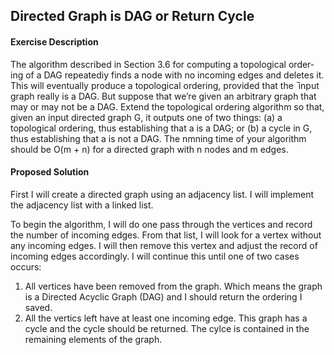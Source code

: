 ## Directed Graph is DAG or Return Cycle

#### Exercise Description

The algorithm described in Section 3.6 for computing a topological order-
ing of a DAG repeatediy finds a node with no incoming edges and deletes
it. This will eventually produce a topological ordering, provided that the
 ̄ input graph really is a DAG.
But suppose that we’re given an arbitrary graph that may or may not
be a DAG. Extend the topological ordering algorithm so that, given an
input directed graph G, it outputs one of two things: (a) a topological
ordering, thus establishing that a is a DAG; or (b) a cycle in G, thus
establishing that a is not a DAG. The nmning time of your algorithm
should be O(m + n) for a directed graph with n nodes and m edges.



#### Proposed Solution

First I will create a directed graph using an adjacency list. I will implement 
the adjacency list with a linked list. 

To begin the algorithm, I will do one pass through the vertices and record the 
number of incoming edges. From that list, I will look for a vertex without any 
incoming edges. I will then remove this vertex and adjust the record of 
incoming edges accordingly. I will continue this until one of two cases 
occurs:

1. All vertices have been removed from the graph. Which means the graph is a 
Directed Acyclic Graph (DAG) and I should return the ordering I saved. 
2. All the vertics left have at least one incoming edge. This graph has a cycle 
and the cycle should be returned. The cylce is contained in the remaining 
elements of the graph. 


